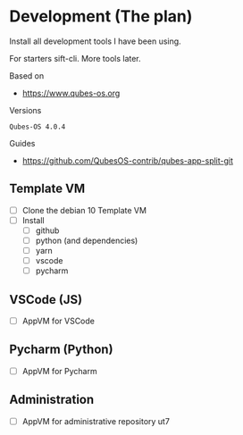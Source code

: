 # Development (The plan)

Install all development tools I have been using.

For starters sift-cli. More tools later.

Based on
* https://www.qubes-os.org


Versions

    Qubes-OS 4.0.4

Guides

* https://github.com/QubesOS-contrib/qubes-app-split-git


## Template VM

- [ ] Clone the debian 10 Template VM
- [ ] Install
  - [ ] github
  - [ ] python (and dependencies)
  - [ ] yarn
  - [ ] vscode
  - [ ] pycharm

## VSCode (JS)

- [ ] AppVM for VSCode

## Pycharm (Python)

- [ ] AppVM for Pycharm

## Administration

- [ ] AppVM for administrative repository ut7